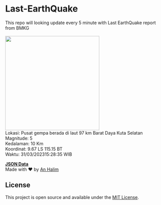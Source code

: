 # Last-EarthQuake
This repo will looking update every 5 minute with Last EarthQuake report from BMKG
<br>
<br>
<img src="https://ews.bmkg.go.id/TEWS/data/20230331152835.mmi.jpg?91897xhv4556qxvyl531pzc" width="300"/>
<br>
Lokasi: Pusat gempa berada di laut 97 km Barat Daya Kuta Selatan <br>
Magnitude: 5 <br>
Kedalaman: 10 Km <br>
Koordinat: 9.67 LS 115.15 BT <br>
Waktu: 31/03/202315:28:35 WIB <br>

<a href="./data/data.json">**JSON Data**</a>
<br>
Made with ❤️ by <a href="https://github.com/an-halim">An Halim</a>
## License

This project is open source and available under the [MIT License](LICENSE).
